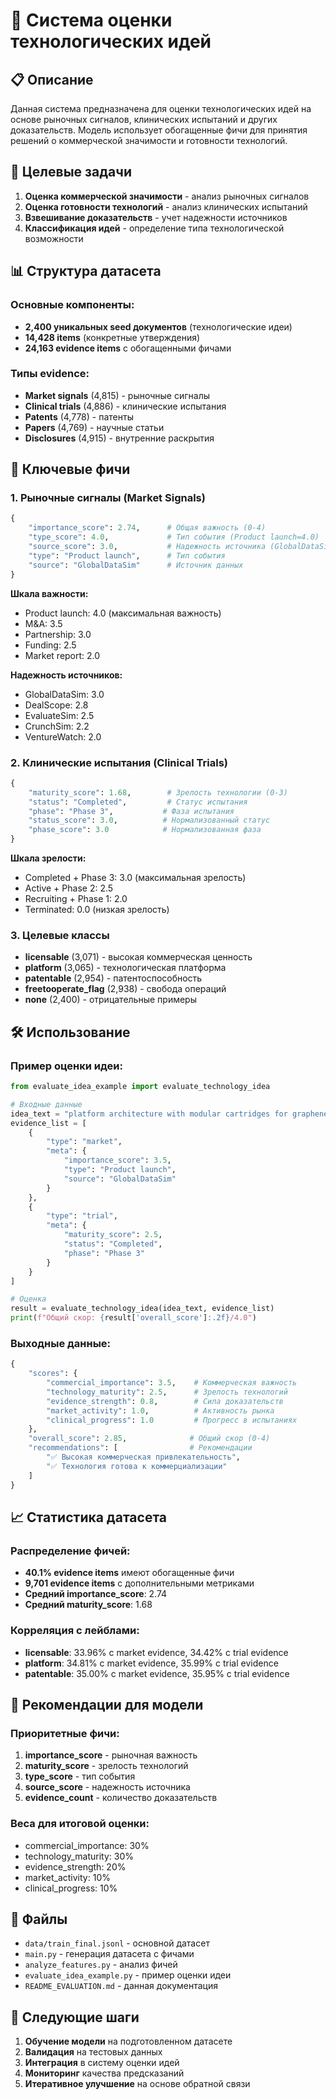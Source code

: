 # 🚀 Система оценки технологических идей

## 📋 Описание

Данная система предназначена для оценки технологических идей на основе рыночных сигналов, клинических испытаний и других доказательств. Модель использует обогащенные фичи для принятия решений о коммерческой значимости и готовности технологий.

## 🎯 Целевые задачи

1. **Оценка коммерческой значимости** - анализ рыночных сигналов
2. **Оценка готовности технологий** - анализ клинических испытаний  
3. **Взвешивание доказательств** - учет надежности источников
4. **Классификация идей** - определение типа технологической возможности

## 📊 Структура датасета

### Основные компоненты:
- **2,400 уникальных seed документов** (технологические идеи)
- **14,428 items** (конкретные утверждения)
- **24,163 evidence items** с обогащенными фичами

### Типы evidence:
- **Market signals** (4,815) - рыночные сигналы
- **Clinical trials** (4,886) - клинические испытания
- **Patents** (4,778) - патенты
- **Papers** (4,769) - научные статьи
- **Disclosures** (4,915) - внутренние раскрытия

## 🔬 Ключевые фичи

### 1. Рыночные сигналы (Market Signals)
```python
{
    "importance_score": 2.74,      # Общая важность (0-4)
    "type_score": 4.0,             # Тип события (Product launch=4.0)
    "source_score": 3.0,           # Надежность источника (GlobalDataSim=3.0)
    "type": "Product launch",      # Тип события
    "source": "GlobalDataSim"      # Источник данных
}
```

**Шкала важности:**
- Product launch: 4.0 (максимальная важность)
- M&A: 3.5
- Partnership: 3.0
- Funding: 2.5
- Market report: 2.0

**Надежность источников:**
- GlobalDataSim: 3.0
- DealScope: 2.8
- EvaluateSim: 2.5
- CrunchSim: 2.2
- VentureWatch: 2.0

### 2. Клинические испытания (Clinical Trials)
```python
{
    "maturity_score": 1.68,        # Зрелость технологии (0-3)
    "status": "Completed",         # Статус испытания
    "phase": "Phase 3",           # Фаза испытания
    "status_score": 3.0,          # Нормализованный статус
    "phase_score": 3.0            # Нормализованная фаза
}
```

**Шкала зрелости:**
- Completed + Phase 3: 3.0 (максимальная зрелость)
- Active + Phase 2: 2.5
- Recruiting + Phase 1: 2.0
- Terminated: 0.0 (низкая зрелость)

### 3. Целевые классы
- **licensable** (3,071) - высокая коммерческая ценность
- **platform** (3,065) - технологическая платформа
- **patentable** (2,954) - патентоспособность
- **freetooperate_flag** (2,938) - свобода операций
- **none** (2,400) - отрицательные примеры

## 🛠️ Использование

### Пример оценки идеи:
```python
from evaluate_idea_example import evaluate_technology_idea

# Входные данные
idea_text = "platform architecture with modular cartridges for graphene membranes"
evidence_list = [
    {
        "type": "market",
        "meta": {
            "importance_score": 3.5,
            "type": "Product launch",
            "source": "GlobalDataSim"
        }
    },
    {
        "type": "trial", 
        "meta": {
            "maturity_score": 2.5,
            "status": "Completed",
            "phase": "Phase 3"
        }
    }
]

# Оценка
result = evaluate_technology_idea(idea_text, evidence_list)
print(f"Общий скор: {result['overall_score']:.2f}/4.0")
```

### Выходные данные:
```python
{
    "scores": {
        "commercial_importance": 3.5,    # Коммерческая важность
        "technology_maturity": 2.5,      # Зрелость технологий
        "evidence_strength": 0.8,        # Сила доказательств
        "market_activity": 1.0,          # Активность рынка
        "clinical_progress": 1.0         # Прогресс в испытаниях
    },
    "overall_score": 2.85,              # Общий скор (0-4)
    "recommendations": [                # Рекомендации
        "✅ Высокая коммерческая привлекательность",
        "✅ Технология готова к коммерциализации"
    ]
}
```

## 📈 Статистика датасета

### Распределение фичей:
- **40.1% evidence items** имеют обогащенные фичи
- **9,701 evidence items** с дополнительными метриками
- **Средний importance_score**: 2.74
- **Средний maturity_score**: 1.68

### Корреляция с лейблами:
- **licensable**: 33.96% с market evidence, 34.42% с trial evidence
- **platform**: 34.81% с market evidence, 35.99% с trial evidence
- **patentable**: 35.00% с market evidence, 35.95% с trial evidence

## 🎯 Рекомендации для модели

### Приоритетные фичи:
1. **importance_score** - рыночная важность
2. **maturity_score** - зрелость технологий
3. **type_score** - тип события
4. **source_score** - надежность источника
5. **evidence_count** - количество доказательств

### Веса для итоговой оценки:
- commercial_importance: 30%
- technology_maturity: 30%
- evidence_strength: 20%
- market_activity: 10%
- clinical_progress: 10%

## 📁 Файлы

- `data/train_final.jsonl` - основной датасет
- `main.py` - генерация датасета с фичами
- `analyze_features.py` - анализ фичей
- `evaluate_idea_example.py` - пример оценки идеи
- `README_EVALUATION.md` - данная документация

## 🚀 Следующие шаги

1. **Обучение модели** на подготовленном датасете
2. **Валидация** на тестовых данных
3. **Интеграция** в систему оценки идей
4. **Мониторинг** качества предсказаний
5. **Итеративное улучшение** на основе обратной связи
